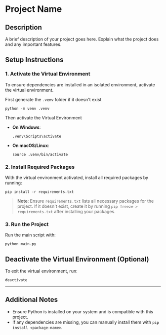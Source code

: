 # Project Name

## Description
A brief description of your project goes here. Explain what the project does and any important features.

## Setup Instructions

### 1. Activate the Virtual Environment
To ensure dependencies are installed in an isolated environment, activate the virtual environment.
  
First generate the `.venv` folder if it doesn't exist
```
python -m venv .venv
```

Then activate the Virtual Environment
- **On Windows**:
  ```
  .venv\Scripts\activate
  ```

- **On macOS/Linux**:
  ```
  source .venv/bin/activate
  ```

### 2. Install Required Packages
With the virtual environment activated, install all required packages by running:

```
pip install -r requirements.txt
```

> **Note**: Ensure `requirements.txt` lists all necessary packages for the project. If it doesn't exist, create it by running `pip freeze > requirements.txt` after installing your packages.

### 3. Run the Project
Run the main script with:

```
python main.py
```

## Deactivate the Virtual Environment (Optional)
To exit the virtual environment, run:

```
deactivate
```

---

## Additional Notes
- Ensure Python is installed on your system and is compatible with this project.
- If any dependencies are missing, you can manually install them with `pip install <package-name>`.
